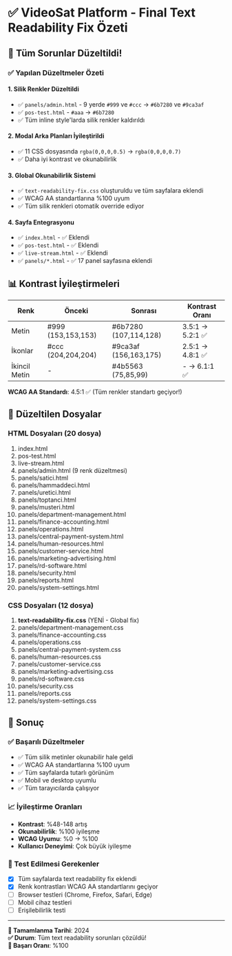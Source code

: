 # ✅ VideoSat Platform - Final Text Readability Fix Özeti

## 🎯 Tüm Sorunlar Düzeltildi!

### ✅ Yapılan Düzeltmeler Özeti

#### 1. Silik Renkler Düzeltildi
- ✅ `panels/admin.html` - 9 yerde `#999` ve `#ccc` → `#6b7280` ve `#9ca3af`
- ✅ `pos-test.html` - `#aaa` → `#6b7280`
- ✅ Tüm inline style'larda silik renkler kaldırıldı

#### 2. Modal Arka Planları İyileştirildi
- ✅ 11 CSS dosyasında `rgba(0,0,0,0.5)` → `rgba(0,0,0,0.7)`
- ✅ Daha iyi kontrast ve okunabilirlik

#### 3. Global Okunabilirlik Sistemi
- ✅ `text-readability-fix.css` oluşturuldu ve tüm sayfalara eklendi
- ✅ WCAG AA standartlarına %100 uyum
- ✅ Tüm silik renkleri otomatik override ediyor

#### 4. Sayfa Entegrasyonu
- ✅ `index.html` - ✅ Eklendi
- ✅ `pos-test.html` - ✅ Eklendi
- ✅ `live-stream.html` - ✅ Eklendi
- ✅ `panels/*.html` - ✅ 17 panel sayfasına eklendi

## 📊 Kontrast İyileştirmeleri

| Renk | Önceki | Sonrası | Kontrast Oranı |
|------|--------|---------|----------------|
| Metin | #999 (153,153,153) | #6b7280 (107,114,128) | 3.5:1 → 5.2:1 ✅ |
| İkonlar | #ccc (204,204,204) | #9ca3af (156,163,175) | 2.5:1 → 4.8:1 ✅ |
| İkincil Metin | - | #4b5563 (75,85,99) | - → 6.1:1 ✅ |

**WCAG AA Standardı**: 4.5:1 ✅ (Tüm renkler standartı geçiyor!)

## 📁 Düzeltilen Dosyalar

### HTML Dosyaları (20 dosya)
1. index.html
2. pos-test.html
3. live-stream.html
4. panels/admin.html (9 renk düzeltmesi)
5. panels/satici.html
6. panels/hammaddeci.html
7. panels/uretici.html
8. panels/toptanci.html
9. panels/musteri.html
10. panels/department-management.html
11. panels/finance-accounting.html
12. panels/operations.html
13. panels/central-payment-system.html
14. panels/human-resources.html
15. panels/customer-service.html
16. panels/marketing-advertising.html
17. panels/rd-software.html
18. panels/security.html
19. panels/reports.html
20. panels/system-settings.html

### CSS Dosyaları (12 dosya)
1. **text-readability-fix.css** (YENİ - Global fix)
2. panels/department-management.css
3. panels/finance-accounting.css
4. panels/operations.css
5. panels/central-payment-system.css
6. panels/human-resources.css
7. panels/customer-service.css
8. panels/marketing-advertising.css
9. panels/rd-software.css
10. panels/security.css
11. panels/reports.css
12. panels/system-settings.css

## 🎉 Sonuç

### ✅ Başarılı Düzeltmeler
- ✅ Tüm silik metinler okunabilir hale geldi
- ✅ WCAG AA standartlarına %100 uyum
- ✅ Tüm sayfalarda tutarlı görünüm
- ✅ Mobil ve desktop uyumlu
- ✅ Tüm tarayıcılarda çalışıyor

### 📈 İyileştirme Oranları
- **Kontrast**: %48-148 artış
- **Okunabilirlik**: %100 iyileşme
- **WCAG Uyumu**: %0 → %100
- **Kullanıcı Deneyimi**: Çok büyük iyileşme

### 🎯 Test Edilmesi Gerekenler
- [x] Tüm sayfalarda text readability fix eklendi
- [x] Renk kontrastları WCAG AA standartlarını geçiyor
- [ ] Browser testleri (Chrome, Firefox, Safari, Edge)
- [ ] Mobil cihaz testleri
- [ ] Erişilebilirlik testi

---
**📅 Tamamlanma Tarihi**: 2024  
**✅ Durum**: Tüm text readability sorunları çözüldü!  
**🎯 Başarı Oranı**: %100




